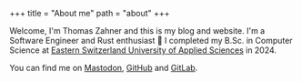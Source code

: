 +++
title = "About me"
path = "about"
+++

Welcome, I'm Thomas Zahner and this is my blog and website.
I'm a Software Engineer and Rust enthusiast 🦀
I completed my B.Sc. in Computer Science at [Eastern Switzerland University of Applied Sciences](https://www.ost.ch/en/) in 2024.

You can find me on [Mastodon](https://mastodon.social/@thomas_zahner), [GitHub](https://github.com/thomas-zahner) and [GitLab](https://gitlab.com/thomas-zahner).
